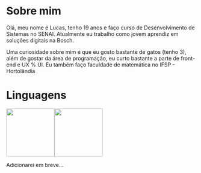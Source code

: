 <style>
  .alinhar-imagens {
    display: flex;
  }
</style>

<h1> Sobre mim </h1>

<p> Olá, meu nome é Lucas, tenho 19 anos e faço curso de Desenvolvimento de Sistemas no SENAI. Atualmente eu trabalho como jovem aprendiz em soluções digitais na Bosch. </p>

<p> Uma curiosidade sobre mim é que eu gosto bastante de gatos (tenho 3), além de gostar da área de programação, eu curto bastante a parte de front-end e UX % UI. Eu também faço faculdade de matemática no IFSP - Hortolândia </p>

<h1> Linguagens </h1>

<div class="alinhar-imagens">
<img src="https://encrypted-tbn0.gstatic.com/images?q=tbn:ANd9GcTYk594AhSKw5Eb3iHkPHs_XmpCqaRVgu0mvg&s" width="128px" height="128px">
<img src="https://cdn-icons-png.flaticon.com/512/919/919826.png" width="128px" height="128px">
</div>

<p> Adicionarei em breve... </p>

